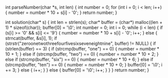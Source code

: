 int parseNumber(char *s, int len) {
    int number = 0;
    for (int i = 0; i < len; i++) {
        number = number * 10 + s[i] - '0';
    }
    return number;
}

int solution(char* s) {
    int len = strlen(s);
    char* buffer = (char*) malloc((len + 1) * sizeof(char));
    buffer[0] = '\0';
    int number = 0;
    int i = 0;
    while (i < len) {
        if (s[i] >= '0' && s[i] <= '9') {
            number = number * 10 + s[i] - '0';
            i++;
        } else {
            strncat(buffer, &s[i], 1);
            if (strstr("zeroonetwothreefourfivesixseveneightnine", buffer) != NULL) {
                if (strlen(buffer) == 3) {
                    if (strcmp(buffer, "one") == 0) {
                        number = number * 10 + 1;
                    } else if (strcmp(buffer, "two") == 0) {
                        number = number * 10 + 2;
                    } else if (strcmp(buffer, "six") == 0) {
                        number = number * 10 + 6;
                    } else if (strcmp(buffer, "ten") == 0) {
                        number = number * 10 + 0;
                    }
                    buffer[0] = '\0';
                    i += 3;
                } else {
                    i++;
                }
            } else {
                buffer[0] = '\0';
                i++;
            }
        }
    }
    return number;
}

